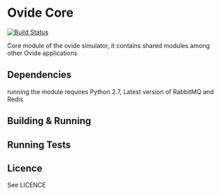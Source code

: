 # Ovide Core

[![Build Status](https://magnum.travis-ci.com/omarayad1/ovide-core.svg?token=8Fpim8KSTcqEV6F4gkPX)](https://magnum.travis-ci.com/omarayad1/ovide-core)

Core module of the ovide simulator, it contains shared modules among other Ovide applications

## Dependencies
running the module requires Python 2.7, Latest version of RabbitMQ and Redis

## Building & Running
## Running Tests
## Licence
See LICENCE

